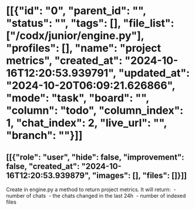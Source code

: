 # [[{"id": "0", "parent_id": "", "status": "", "tags": [], "file_list": ["/codx/junior/engine.py"], "profiles": [], "name": "project metrics", "created_at": "2024-10-16T12:20:53.939791", "updated_at": "2024-10-20T06:09:21.626866", "mode": "task", "board": "<none>", "column": "todo", "column_index": 1, "chat_index": 2, "live_url": "", "branch": ""}]]
## [[{"role": "user", "hide": false, "improvement": false, "created_at": "2024-10-16T12:20:53.939879", "images": [], "files": []}]]
Create in engine.py a method to return project metrics.
It will return:
 - number of chats
 - the chats changed in the last 24h
 - number of indexed files